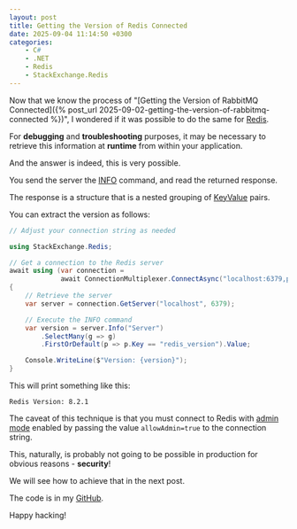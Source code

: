 ```yaml
---
layout: post
title: Getting the Version of Redis Connected
date: 2025-09-04 11:14:50 +0300
categories:
    - C#
    - .NET
    - Redis
    - StackExchange.Redis
---
```


Now that we know the process of "[Getting the Version of RabbitMQ Connected]({% post_url 2025-09-02-getting-the-version-of-rabbitmq-connected %})", I wondered if it was possible to do the same for [Redis](https://redis.io/).

For **debugging** and **troubleshooting** purposes, it may be necessary to retrieve this information at **runtime** from within your application.

And the answer is indeed, this is very possible.

You send the server the [INFO](https://redis.io/docs/latest/commands/info/) command, and read the returned response.

The response is a structure that is a nested grouping of [KeyValue](https://learn.microsoft.com/en-us/dotnet/api/system.collections.generic.keyvaluepair-2?view=net-9.0) pairs.

You can extract the version as follows:

```c#
// Adjust your connection string as needed

using StackExchange.Redis;

// Get a connection to the Redis server
await using (var connection =
             await ConnectionMultiplexer.ConnectAsync("localhost:6379,password=YourStrongPassword123,allowAdmin=true"))
{
    // Retrieve the server
    var server = connection.GetServer("localhost", 6379);

    // Execute the INFO command
    var version = server.Info("Server")
        .SelectMany(g => g)
        .FirstOrDefault(p => p.Key == "redis_version").Value;

    Console.WriteLine($"Version: {version}");
}
```

This will print something like this:

```plaintext
Redis Version: 8.2.1
```

The caveat of this technique is that you must connect to Redis with [admin mode](https://redis.io/docs/latest/operate/oss_and_stack/management/admin/) enabled by passing the value `allowAdmin=true` to the connection string.

This, naturally, is probably not going to be possible in production for obvious reasons - **security**!

We will see how to achieve that in the next post.

The code is in my [GitHub](https://github.com/conradakunga/BlogCode/tree/master/2025-09-04%20-%20RedisVersion).

Happy hacking!

